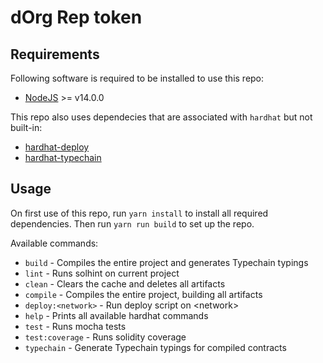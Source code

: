 # dOrg Rep token

## Requirements

Following software is required to be installed to use this repo:
* [NodeJS](https://nodejs.org/en/) >= v14.0.0

This repo also uses dependecies that are associated with `hardhat` but not built-in:
* [hardhat-deploy](https://github.com/wighawag/hardhat-deploy)
* [hardhat-typechain](https://github.com/rhlsthrm/hardhat-typechain)

## Usage

On first use of this repo, run `yarn install` to install all required dependencies.
Then run `yarn run build` to set up the repo.

Available commands:
* `build` - Compiles the entire project and generates Typechain typings
* `lint` - Runs solhint on current project
* `clean` - Clears the cache and deletes all artifacts
* `compile` - Compiles the entire project, building all artifacts
* `deploy:<network>` - Run deploy script on \<network\>
* `help` - Prints all available hardhat commands
* `test` - Runs mocha tests
* `test:coverage` - Runs solidity coverage
* `typechain` - Generate Typechain typings for compiled contracts
